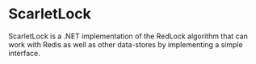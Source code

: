 # ScarletLock

ScarletLock is a .NET implementation of the RedLock algorithm that can work with Redis as well as other data-stores by implementing a simple interface.
